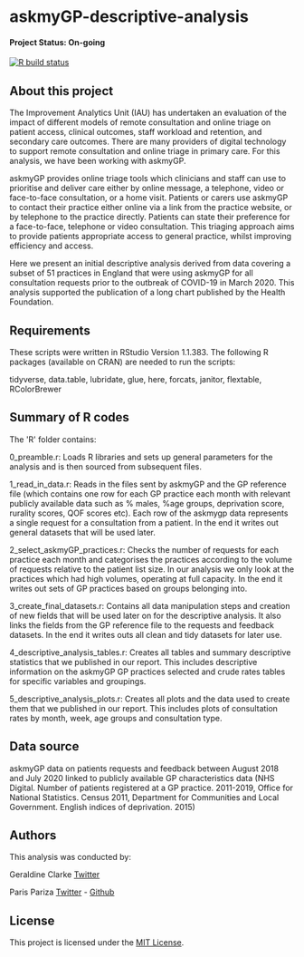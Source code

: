 # askmyGP-descriptive-analysis

#### Project Status: On-going
  [![R build status](https://github.com/THF-evaluative-analytics/THFstyle/workflows/R-CMD-check/badge.svg)](https://github.com/THF-evaluative-analytics/askmyGP-descriptive-analysis/actions)
  
## About this project

The Improvement Analytics Unit (IAU) has undertaken an evaluation of the impact of different models of remote consultation and online triage on patient access, clinical outcomes, staff workload and retention, and secondary care outcomes. There are many providers of digital technology to support remote consultation and online triage in primary care. For this analysis, we have been working with askmyGP. 

askmyGP provides online triage tools which clinicians and staff can use to prioritise and deliver care either by online message, a telephone, video or face-to-face consultation, or a home visit. Patients or carers use askmyGP to contact their practice either online via a link from the practice website, or by telephone to the practice directly.  Patients can state their preference for a face-to-face, telephone or video consultation. This triaging approach aims to provide patients appropriate access to general practice, whilst improving efficiency and access. 

Here we present an initial descriptive analysis derived from data covering a subset of 51 practices in England that were using askmyGP for all consultation requests prior to the outbreak of COVID-19 in March 2020. This analysis supported the publication of a long chart published by the Health Foundation. 

## Requirements

These scripts were written in RStudio Version 1.1.383. 
The following R packages (available on CRAN) are needed to run the scripts:

tidyverse,
data.table,
lubridate,
glue,
here,
forcats,
janitor,
flextable,
RColorBrewer

## Summary of R codes

The 'R' folder contains:

0_preamble.r: Loads R libraries and sets up general parameters for the analysis and is then sourced from subsequent files. 

1_read_in_data.r: Reads in the files sent by askmyGP and the GP reference file (which contains one row for each GP practice each month with relevant publicly available data such as % males, %age groups, deprivation score, rurality scores, QOF scores etc). Each row of the askmygp data represents a single request for a consultation from a patient. In the end it writes out general datasets that will be used later. 

2_select_askmyGP_practices.r: Checks the number of requests for each practice each month and categorises the practices according to the volume of requests relative to the patient list size. In our analysis we only look at the practices which had high volumes, operating at full capacity. In the end it writes out sets of GP practices based on groups belonging into. 

3_create_final_datasets.r: Contains all data manipulation steps and creation of new fields that will be used later on for the descriptive analysis. It also links the fields from the GP reference file to the requests and feedback datasets. In the end it writes outs all clean and tidy datasets for later use.

4_descriptive_analysis_tables.r: Creates all tables and summary descriptive statistics that we published in our report. This includes descriptive information on the askmyGP GP practices selected and crude rates tables for specific variables and groupings.

5_descriptive_analysis_plots.r: Creates all plots and the data used to create them that we published in our report. This includes plots of consultation rates by month, week, age groups and consultation type.

## Data source

askmyGP data on patients requests and feedback between August 2018 and July 2020 linked to publicly available GP characteristics data (NHS Digital. Number of patients registered at a GP practice. 2011-2019, Office for National Statistics. Census 2011, Department for Communities and Local Government. English indices of deprivation.  2015)

## Authors

This analysis was conducted by:

Geraldine Clarke [Twitter](https://twitter.com/GeraldineCTHF)

Paris Pariza [Twitter](https://twitter.com/ParizaParis) - [Github](https://github.com/Ppariz)

## License

This project is licensed under the [MIT License](LICENSE.md).

